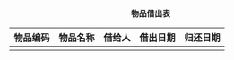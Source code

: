 <center><b>物品借出表</b></center>

| 物品编码 | 物品名称 | 借给人 | 借出日期 | 归还日期 |
| -------- | -------- | ------ | -------- | -------- |
|          |          |        |          |          |

